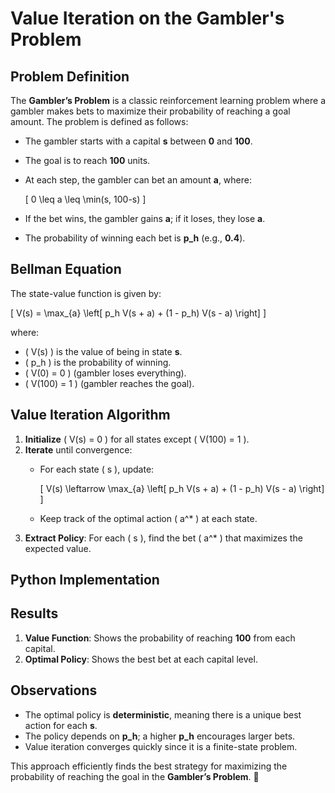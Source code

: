 
# Value Iteration on the Gambler's Problem

## Problem Definition
The **Gambler’s Problem** is a classic reinforcement learning problem where a gambler makes bets to maximize their probability of reaching a goal amount. The problem is defined as follows:

- The gambler starts with a capital **s** between **0** and **100**.
- The goal is to reach **100** units.
- At each step, the gambler can bet an amount **a**, where:
  
  \[ 0 \leq a \leq \min(s, 100-s) \]
  
- If the bet wins, the gambler gains **a**; if it loses, they lose **a**.
- The probability of winning each bet is **p_h** (e.g., **0.4**).

## Bellman Equation
The state-value function is given by:

\[ V(s) = \max_{a} \left[ p_h V(s + a) + (1 - p_h) V(s - a) \right] \]

where:
- \( V(s) \) is the value of being in state **s**.
- \( p_h \) is the probability of winning.
- \( V(0) = 0 \) (gambler loses everything).
- \( V(100) = 1 \) (gambler reaches the goal).

## Value Iteration Algorithm

1. **Initialize** \( V(s) = 0 \) for all states except \( V(100) = 1 \).
2. **Iterate** until convergence:
   - For each state \( s \), update:
     
     \[ V(s) \leftarrow \max_{a} \left[ p_h V(s + a) + (1 - p_h) V(s - a) \right] \]
     
   - Keep track of the optimal action \( a^* \) at each state.
3. **Extract Policy**: For each \( s \), find the bet \( a^* \) that maximizes the expected value.

## Python Implementation

## Results
1. **Value Function**: Shows the probability of reaching **100** from each capital.
2. **Optimal Policy**: Shows the best bet at each capital level.

## Observations
- The optimal policy is **deterministic**, meaning there is a unique best action for each **s**.
- The policy depends on **p_h**; a higher **p_h** encourages larger bets.
- Value iteration converges quickly since it is a finite-state problem.

This approach efficiently finds the best strategy for maximizing the probability of reaching the goal in the **Gambler’s Problem**. 🚀

